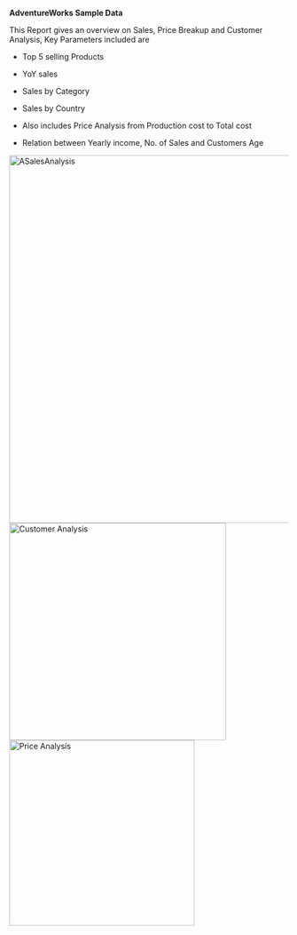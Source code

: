 **AdventureWorks Sample Data**

This Report gives an overview on Sales, Price Breakup and Customer Analysis, Key Parameters included are

- Top 5 selling Products

- YoY sales

- Sales by Category

- Sales by Country

- Also includes Price Analysis from Production cost to Total cost

- Relation between Yearly income, No. of Sales and Customers Age
<img width="662" alt="ASalesAnalysis" src="https://user-images.githubusercontent.com/102052664/173763414-811d1ea2-f423-45ec-86a6-9677b7f4edb2.PNG">
<img width="391" alt="Customer Analysis" src="https://user-images.githubusercontent.com/102052664/173763435-e8906133-9bff-457c-b213-dae8d91b2939.PNG">
<img width="334" alt="Price Analysis" src="https://user-images.githubusercontent.com/102052664/173763441-1aae95a5-bd91-4b51-8d1b-e9413f56177d.PNG">
